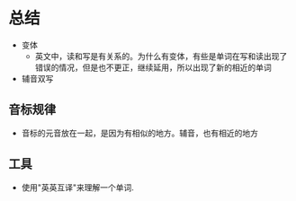 # 总结
- 变体
    - 英文中，读和写是有关系的。为什么有变体，有些是单词在写和读出现了错误的情况，但是也不更正，继续延用，所以出现了新的相近的单词
- 辅音双写

## 音标规律
- 音标的元音放在一起，是因为有相似的地方。辅音，也有相近的地方

## 工具
- 使用"英英互译"来理解一个单词.